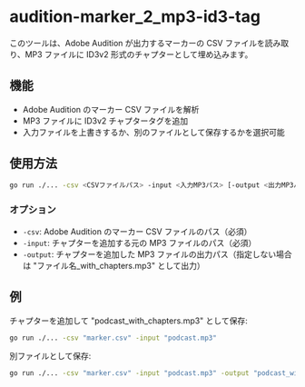 # audition-marker_2_mp3-id3-tag

このツールは、Adobe Audition が出力するマーカーの CSV ファイルを読み取り、MP3 ファイルに ID3v2 形式のチャプターとして埋め込みます。

## 機能

- Adobe Audition のマーカー CSV ファイルを解析
- MP3 ファイルに ID3v2 チャプタータグを追加
- 入力ファイルを上書きするか、別のファイルとして保存するかを選択可能

## 使用方法

```sh
go run ./... -csv <CSVファイルパス> -input <入力MP3パス> [-output <出力MP3パス>]
```

### オプション

- `-csv`: Adobe Audition のマーカー CSV ファイルのパス（必須）
- `-input`: チャプターを追加する元の MP3 ファイルのパス（必須）
- `-output`: チャプターを追加した MP3 ファイルの出力パス（指定しない場合は "ファイル名_with_chapters.mp3" として出力）

## 例

チャプターを追加して "podcast_with_chapters.mp3" として保存:

```sh
go run ./... -csv "marker.csv" -input "podcast.mp3"
```

別ファイルとして保存:

```sh
go run ./... -csv "marker.csv" -input "podcast.mp3" -output "podcast_with_chapters.mp3"
```
